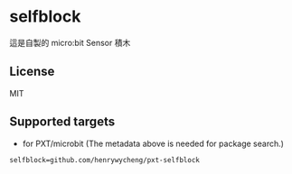 ﻿# selfblock

這是自製的 micro:bit Sensor 積木

## License

MIT

## Supported targets

* for PXT/microbit
(The metadata above is needed for package search.)

```package
selfblock=github.com/henrywycheng/pxt-selfblock
```
